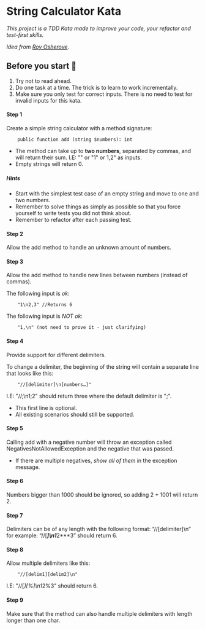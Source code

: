 # String Calculator Kata

_This project is a TDD Kata made to improve your code, your refactor and test-first skills._

_Idea from [Roy Osherove](https://osherove.com/tdd-kata-1/)_.

## Before you start 🚀

1. Try not to read ahead.
2. Do one task at a time. The trick is to learn to work incrementally.
3. Make sure you only test for correct inputs. There is no need to test for invalid inputs for this kata.

#### Step 1
Create a simple string calculator with a method signature:

```
    public function add (string $numbers): int
```

- The method can take up to **two numbers**, separated by commas, and will return their sum. I.E: "" or "1" or 1,2" as inputs. 
- Empty strings will return 0.

##### Hints
- Start with the simplest test case of an empty string and move to one and two numbers.
- Remember to solve things as simply as possible so that you force yourself to write tests you did not think about.
- Remember to refactor after each passing test.

#### Step 2
Allow the add method to handle an unknown amount of numbers.

#### Step 3
Allow the add method to handle new lines between numbers (instead of commas).

The following input is _ok_:
```
    "1\n2,3" //Returns 6
```

The following input is _NOT ok_:
```
    "1,\n" (not need to prove it - just clarifying)
```

#### Step 4

Provide support for different delimiters.

To change a delimiter, the beginning of the string will contain a separate line that looks like this:

```
    "//[delimiter]\n[numbers…]"
```

I.E: "//;\n1;2" should return three where the default delimiter is ";".

- This first line is optional.
- All existing scenarios should still be supported.

#### Step 5
Calling add with a negative number will throw an exception called NegativesNotAllowedException and the negative that was passed.
- If there are multiple negatives, _show all of them_ in the exception message.


#### Step 6
Numbers bigger than 1000 should be ignored, so adding 2 + 1001 will return 2.

#### Step 7
Delimiters can be of any length with the following format: “//[delimiter]\n” for example: “//[***]\n1***2***3” should return 6.

#### Step 8
Allow multiple delimiters like this:
```
    "//[delim1][delim2]\n" 
```
I.E: "//[*][%]\n1*2%3" should return 6.

#### Step 9
Make sure that the method can also handle multiple delimiters with length longer than one char.
